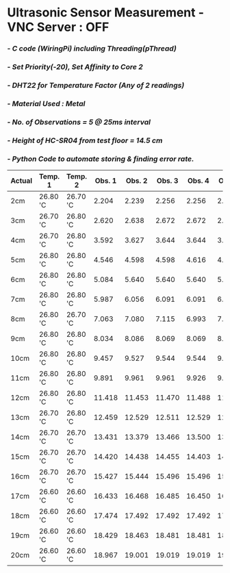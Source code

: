 # **Ultrasonic Sensor Measurement - VNC Server : OFF**
### *- C code (WiringPi) including Threading(pThread)*
### *- Set Priority(-20), Set Affinity to Core 2*
### *- DHT22 for Temperature Factor (Any of 2 readings)*
### *- Material Used : Metal*
### *- No. of Observations = 5 @ 25ms interval*
### *- Height of HC-SR04 from test floor = 14.5 cm*
### *- Python Code to automate storing & finding error rate.*

Actual | Temp. 1 | Temp. 2 | Obs. 1 | Obs. 2 | Obs. 3 | Obs. 4 | Obs. 5 | Repeat Count | Repeat Value | Error Rate
---- | ---- | ---- | ---- | ---- | ---- | ---- | ----| ---- | ---- | ---- 
 2cm | 26.80 'C | 26.70 'C | 2.204 | 2.239 | 2.256 | 2.256 | 2.256 | 3 | 2.255 | 0.255
 3cm | 26.70 'C | 26.80 'C | 2.620 | 2.638 | 2.672 | 2.672 | 2.672 | 3 | 2.672 | -0.328
 4cm | 26.70 'C | 26.80 'C | 3.592 | 3.627 | 3.644 | 3.644 | 3.627 | 2 | 3.644 | -0.356
 5cm | 26.80 'C | 26.80 'C | 4.546 | 4.598 | 4.598 | 4.616 | 4.598 | 3 | 4.598 | -0.402
 6cm | 26.80 'C | 26.80 'C | 5.084 | 5.640 | 5.640 | 5.640 | 5.622 | 3 | 5.639 | -0.361
 7cm | 26.80 'C | 26.80 'C | 5.987 | 6.056 | 6.091 | 6.091 | 6.073 | 2 | 6.090 | -0.91
 8cm | 26.80 'C | 26.70 'C | 7.063 | 7.080 | 7.115 | 6.993 | 7.097 | 1 | 7.062 | -0.938
 9cm | 26.80 'C | 26.80 'C | 8.034 | 8.086 | 8.069 | 8.069 | 8.086 | 2 | 8.069 | -0.931
 10cm | 26.80 'C | 26.80 'C | 9.457 | 9.527 | 9.544 | 9.544 | 9.544 | 3 | 9.544 | -0.456
 11cm | 26.80 'C | 26.80 'C | 9.891 | 9.961 | 9.961 | 9.926 | 9.961 | 3 | 9.960 | -1.04
 12cm | 26.80 'C | 26.80 'C | 11.418 | 11.453 | 11.470 | 11.488 | 11.488 | 2 | 11.487 | -0.513
 13cm | 26.70 'C | 26.80 'C | 12.459 | 12.529 | 12.511 | 12.529 | 12.494 | 2 | 12.528 | -0.472
 14cm | 26.70 'C | 26.70 'C | 13.431 | 13.379 | 13.466 | 13.500 | 13.466 | 2 | 13.465 | -0.535
 15cm | 26.70 'C | 26.70 'C | 14.420 | 14.438 | 14.455 | 14.403 | 14.385 | 1 | 14.420 | -0.58
 16cm | 26.70 'C | 26.70 'C | 15.427 | 15.444 | 15.496 | 15.496 | 15.479 | 2 | 15.496 | -0.504
 17cm | 26.60 'C | 26.60 'C | 16.433 | 16.468 | 16.485 | 16.450 | 16.468 | 2 | 16.467 | -0.533
 18cm | 26.60 'C | 26.60 'C | 17.474 | 17.492 | 17.492 | 17.492 | 17.457 | 3 | 17.491 | -0.509
 19cm | 26.60 'C | 26.60 'C | 18.429 | 18.463 | 18.481 | 18.481 | 18.481 | 3 | 18.480 | -0.52
 20cm | 26.60 'C | 26.60 'C | 18.967 | 19.001 | 19.019 | 19.019 | 19.036 | 2 | 19.018 | -0.982
 
